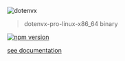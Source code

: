 ![dotenvx](https://dotenvx.com/better-banner.png)

> dotenvx-pro-linux-x86_64 binary

[![npm version](https://img.shields.io/npm/v/@dotenvx/dotenvx-pro-linux-x86_64.svg)](https://www.npmjs.com/package/@dotenvx/dotenvx-pro-linux-x86_64)

[see documentation](https://github.com/dotenvx/dotenvx-pro)

&nbsp;
